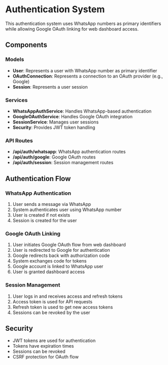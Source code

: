 # Authentication System

This authentication system uses WhatsApp numbers as primary identifiers while allowing Google OAuth linking for web dashboard access.

## Components

### Models

- **User**: Represents a user with WhatsApp number as primary identifier
- **OAuthConnection**: Represents a connection to an OAuth provider (e.g., Google)
- **Session**: Represents a user session

### Services

- **WhatsAppAuthService**: Handles WhatsApp-based authentication
- **GoogleOAuthService**: Handles Google OAuth integration
- **SessionService**: Manages user sessions
- **Security**: Provides JWT token handling

### API Routes

- **/api/auth/whatsapp**: WhatsApp authentication routes
- **/api/auth/google**: Google OAuth routes
- **/api/auth/session**: Session management routes

## Authentication Flow

### WhatsApp Authentication

1. User sends a message via WhatsApp
2. System authenticates user using WhatsApp number
3. User is created if not exists
4. Session is created for the user

### Google OAuth Linking

1. User initiates Google OAuth flow from web dashboard
2. User is redirected to Google for authentication
3. Google redirects back with authorization code
4. System exchanges code for tokens
5. Google account is linked to WhatsApp user
6. User is granted dashboard access

### Session Management

1. User logs in and receives access and refresh tokens
2. Access token is used for API requests
3. Refresh token is used to get new access tokens
4. Sessions can be revoked by the user

## Security

- JWT tokens are used for authentication
- Tokens have expiration times
- Sessions can be revoked
- CSRF protection for OAuth flow
